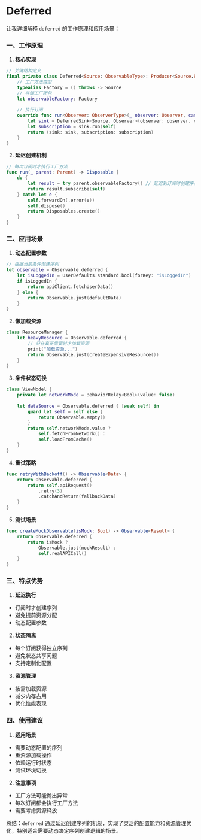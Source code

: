 #  Deferred

让我详细解释 `deferred` 的工作原理和应用场景：

### 一、工作原理

1. **核心实现**
```swift
// 关键结构定义
final private class Deferred<Source: ObservableType>: Producer<Source.Element> {
    // 工厂方法类型
    typealias Factory = () throws -> Source
    // 存储工厂闭包
    let observableFactory: Factory
    
    // 执行订阅
    override func run<Observer: ObserverType>(_ observer: Observer, cancel: Cancelable) -> (sink: Disposable, subscription: Disposable) {
        let sink = DeferredSink<Source, Observer>(observer: observer, cancel: cancel)
        let subscription = sink.run(self)
        return (sink: sink, subscription: subscription)
    }
}
```

2. **延迟创建机制**
```swift
// 每次订阅时才执行工厂方法
func run(_ parent: Parent) -> Disposable {
    do {
        let result = try parent.observableFactory() // 延迟到订阅时创建序列
        return result.subscribe(self)
    } catch let e {
        self.forwardOn(.error(e))
        self.dispose()
        return Disposables.create()
    }
}
```

### 二、应用场景

1. **动态配置参数**
```swift
// 根据当前条件创建序列
let observable = Observable.deferred { 
    let isLoggedIn = UserDefaults.standard.bool(forKey: "isLoggedIn")
    if isLoggedIn {
        return apiClient.fetchUserData()
    } else {
        return Observable.just(defaultData)
    }
}
```

2. **懒加载资源**
```swift
class ResourceManager {
    let heavyResource = Observable.deferred {
        // 只在真正需要时才加载资源
        print("加载资源...")
        return Observable.just(createExpensiveResource())
    }
}
```

3. **条件状态切换**
```swift
class ViewModel {
    private let networkMode = BehaviorRelay<Bool>(value: false)
    
    let dataSource = Observable.deferred { [weak self] in
        guard let self = self else { 
            return Observable.empty() 
        }
        return self.networkMode.value ? 
            self.fetchFromNetwork() : 
            self.loadFromCache()
    }
}
```

4. **重试策略**
```swift
func retryWithBackoff() -> Observable<Data> {
    return Observable.deferred {
        return self.apiRequest()
            .retry(3)
            .catchAndReturn(fallbackData)
    }
}
```

5. **测试场景**
```swift
func createMockObservable(isMock: Bool) -> Observable<Result> {
    return Observable.deferred {
        return isMock ? 
            Observable.just(mockResult) : 
            self.realAPICall()
    }
}
```

### 三、特点优势

1. **延迟执行**
- 订阅时才创建序列
- 避免提前资源分配
- 动态配置参数

2. **状态隔离**
- 每个订阅获得独立序列
- 避免状态共享问题
- 支持定制化配置

3. **资源管理**
- 按需加载资源
- 减少内存占用
- 优化性能表现

### 四、使用建议

1. **适用场景**
- 需要动态配置的序列
- 重资源加载操作
- 依赖运行时状态
- 测试环境切换

2. **注意事项**
- 工厂方法可能抛出异常
- 每次订阅都会执行工厂方法
- 需要考虑资源释放

总结：`deferred` 通过延迟创建序列的机制，实现了灵活的配置能力和资源管理优化，特别适合需要动态决定序列创建逻辑的场景。

